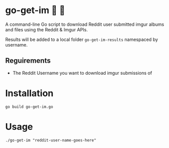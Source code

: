 # go-get-im 📸 🌅

A command-line Go script to download Reddit user submitted imgur albums and files using the Reddit & Imgur APIs.

Results will be added to a local folder `go-get-im-results` namespaced by username.

## Reguirements
- The Reddit Username you want to download imgur submissions of

# Installation
`go build go-get-im.go`

# Usage
`./go-get-im "reddit-user-name-goes-here"`
